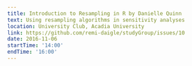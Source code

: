 ```yaml
---
title: Introduction to Resampling in R by Danielle Quinn
text: Using resampling algorithms in sensitivity analyses
location: University Club, Acadia University
link: https://github.com/remi-daigle/studyGroup/issues/10
date: 2016-11-06
startTime: '14:00'
endTime: '16:00'
---
```

